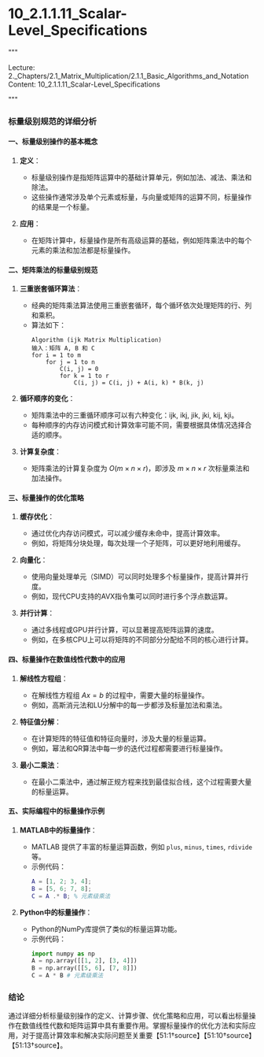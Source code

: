# 10_2.1.1.11_Scalar-Level_Specifications

"""

Lecture: 2._Chapters/2.1_Matrix_Multiplication/2.1.1_Basic_Algorithms_and_Notation
Content: 10_2.1.1.11_Scalar-Level_Specifications

"""

### 标量级别规范的详细分析

#### 一、标量级别操作的基本概念

1. **定义**：
   - 标量级别操作是指矩阵运算中的基础计算单元，例如加法、减法、乘法和除法。
   - 这些操作通常涉及单个元素或标量，与向量或矩阵的运算不同，标量操作的结果是一个标量。

2. **应用**：
   - 在矩阵计算中，标量操作是所有高级运算的基础，例如矩阵乘法中的每个元素的乘法和加法都是标量操作。

#### 二、矩阵乘法的标量级别规范

1. **三重嵌套循环算法**：
   - 经典的矩阵乘法算法使用三重嵌套循环，每个循环依次处理矩阵的行、列和乘积。
   - 算法如下：
     ```pseudo
     Algorithm (ijk Matrix Multiplication)
     输入：矩阵 A, B 和 C
     for i = 1 to m
         for j = 1 to n
             C(i, j) = 0
             for k = 1 to r
                 C(i, j) = C(i, j) + A(i, k) * B(k, j)
     ```

2. **循环顺序的变化**：
   - 矩阵乘法中的三重循环顺序可以有六种变化：ijk, ikj, jik, jki, kij, kji。
   - 每种顺序的内存访问模式和计算效率可能不同，需要根据具体情况选择合适的顺序。

3. **计算复杂度**：
   - 矩阵乘法的计算复杂度为 $O(m \times n \times r)$，即涉及 $m \times n \times r$ 次标量乘法和加法操作。

#### 三、标量操作的优化策略

1. **缓存优化**：
   - 通过优化内存访问模式，可以减少缓存未命中，提高计算效率。
   - 例如，将矩阵分块处理，每次处理一个子矩阵，可以更好地利用缓存。

2. **向量化**：
   - 使用向量处理单元（SIMD）可以同时处理多个标量操作，提高计算并行度。
   - 例如，现代CPU支持的AVX指令集可以同时进行多个浮点数运算。

3. **并行计算**：
   - 通过多线程或GPU并行计算，可以显著提高矩阵运算的速度。
   - 例如，在多核CPU上可以将矩阵的不同部分分配给不同的核心进行计算。

#### 四、标量操作在数值线性代数中的应用

1. **解线性方程组**：
   - 在解线性方程组 $Ax = b$ 的过程中，需要大量的标量操作。
   - 例如，高斯消元法和LU分解中的每一步都涉及标量加法和乘法。

2. **特征值分解**：
   - 在计算矩阵的特征值和特征向量时，涉及大量的标量运算。
   - 例如，幂法和QR算法中每一步的迭代过程都需要进行标量操作。

3. **最小二乘法**：
   - 在最小二乘法中，通过解正规方程来找到最佳拟合线，这个过程需要大量的标量运算。

#### 五、实际编程中的标量操作示例

1. **MATLAB中的标量操作**：
   - MATLAB 提供了丰富的标量运算函数，例如 `plus`, `minus`, `times`, `rdivide` 等。
   - 示例代码：
     ```matlab
     A = [1, 2; 3, 4];
     B = [5, 6; 7, 8];
     C = A .* B; % 元素级乘法
     ```

2. **Python中的标量操作**：
   - Python的NumPy库提供了类似的标量运算功能。
   - 示例代码：
     ```python
     import numpy as np
     A = np.array([[1, 2], [3, 4]])
     B = np.array([[5, 6], [7, 8]])
     C = A * B # 元素级乘法
     ```

### 结论

通过详细分析标量级别操作的定义、计算步骤、优化策略和应用，可以看出标量操作在数值线性代数和矩阵运算中具有重要作用。掌握标量操作的优化方法和实际应用，对于提高计算效率和解决实际问题至关重要【51:1†source】【51:10†source】【51:13†source】。
